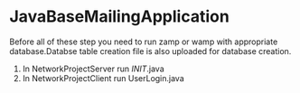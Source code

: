 # JavaBaseMailingApplication
Before all of these step you need to run zamp or wamp with appropriate database.Databse table creation file is also uploaded for database creation.
1. In NetworkProjectServer run _INIT_.java
2. In NetworkProjectClient run UserLogin.java
